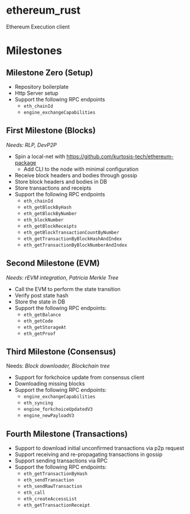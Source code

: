 # ethereum_rust
Ethereum Execution client

# Milestones

## Milestone Zero (Setup)

- Repository boilerplate
- Http Server setup
- Support the following RPC endpoints
    - `eth_chainId`
    - `engine_exchangeCapabilities`

## First Milestone (Blocks)

*Needs: RLP, DevP2P*

- Spin a local-net with https://github.com/kurtosis-tech/ethereum-package
    - Add CLI to the node with minimal configuration
- Receive block headers and bodies through gossip
- Store block headers and bodies in DB
- Store transactions and receipts
- Support the following RPC endpoints
    - `eth_chainId`
    - `eth_getBlockByHash`
    - `eth_getBlockByNumber`
    - `eth_blockNumber`
    - `eth_getBlockReceipts`
    - `eth_getBlockTransactionCountByNumber`
    - `eth_getTransactionByBlockHashAndIndex`
    - `eth_getTransactionByBlockNumberAndIndex`

## Second Milestone (EVM)

*Needs: rEVM integration*, *Patricia Merkle Tree*

- Call the EVM to perform the state transition
- Verify post state hash
- Store the state in DB
- Support the following RPC endpoints:
    - `eth_getBalance`
    - `eth_getCode`
    - `eth_getStorageAt`
    - `eth_getProof`

## Third Milestone (Consensus)

Needs: *Block downloader, Blockchain tree*

- Support for forkchoice update from consensus client
- Downloading missing blocks
- Support the following RPC endpoints:
    - `engine_exchangeCapabilities`
    - `eth_syncing`
    - `engine_forkchoiceUpdatedV3`
    - `engine_newPayloadV3`

## Fourth Milestone (Transactions)

- Support to download initial unconfirmed transactions via p2p request
- Support receiving and re-propagating transactions in gossip
- Support sending transactions via RPC
- Support the following RPC endpoints:
    - `eth_getTransactionByHash`
    - `eth_sendTransaction`
    - `eth_sendRawTransaction`
    - `eth_call`
    - `eth_createAccessList`
    - `eth_getTransactionReceipt`
